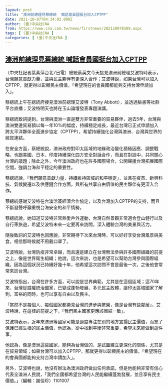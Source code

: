 ```yaml
---
layout: post
title: "澳洲前總理見蔡總統  喊話會員國挺台加入CPTPP"
date: 2021-10-07T04:34:02.000Z
author: (臺)中央社CNA
from: https://www.cna.com.tw/news/firstnews/202110070109.aspx
tags: [ (臺)中央社CNA ]
categories: [ (臺)中央社CNA ]
---
```

<!--1633581242000-->
[澳洲前總理見蔡總統  喊話會員國挺台加入CPTPP](https://www.cna.com.tw/news/firstnews/202110070109.aspx)
------

<div>
<div></div><div><p>（中央社記者葉素萍台北7日電）總統蔡英文今天接見澳洲前總理艾波特時表示，台灣願意貢獻力量，並與民主夥伴有更深入合作；艾波特說，如果台灣可以加入CPTPP，就更得以彰顯民主價值，「希望現在的會員國都能夠支持台灣申請加入」。</p><p>蔡總統上午在總統府接見澳洲前總理艾波特（Tony Abbott），並透過臉書等社群平台直播；艾波特明天也將在玉山論壇發表專題演講。</p><p>蔡總統致詞提到，台灣與澳洲一直是雙方非常重要的貿易夥伴，過去5年，台灣與澳洲雙邊貿易額以每一年10%的幅度，持續穩定成長，最近台灣已正式申請加入跨太平洋夥伴全面進步協定（CPTPP），希望持續強化台灣與澳洲、台灣與世界的經貿連結。</p><p>在安全方面，蔡總統說，澳洲政府對印太區域的地緣政治變化積極因應、調整戰略，也跟美國、日本、印度持續深化四方安全對話合作，而且在對談中，共同關心台灣的議題；除此之外，今年澳洲政府也在許多國際場合，公開聲援台灣拓展國際空間，強調台海和平穩定的重要性。</p><p>蔡總統說，「我們願意貢獻力量，持續維持區域的和平穩定」，並且在疫苗、新興科技、氣候變遷以及供應鏈合作方面，與所有共享自由價值的民主夥伴有更深入合作。</p><p>蔡總統感謝艾波特在台澳洽簽經濟合作協定，以及台灣加入CPTPP的支持，而且不斷發聲呼籲重視台海安全的和平情勢。</p><p>蔡總統說，她知道艾波特非常熱愛戶外運動，台灣自然景觀非常適合登山健行以及自行車旅遊，希望艾波特未來一定要再來訪問，深入體驗台灣的美景與活力。</p><p>隨後致詞的艾波特也回應說，非常期待下次來台灣時，可以好好享受台灣風景與美食，相信那時候就不用戴口罩了。</p><p>艾波特說，台灣防疫非常卓越，而且還是建立在台灣無法參與許多國際組織的前提之上，像是世界衛生組織；他說，這次來訪，也是希望可以幫助台灣參與國際組織，因為這個狀況已持續好幾十年，他希望這次訪問不會是最後一次，之後他會常常來訪台灣。</p><p>艾波特指出，台灣在許多方面，可以說是世界典範，尤其是在這個區域；這70年來，台灣從威權統治國家，已變成蓬勃發展、多元民主政體，讓印太區域國家了解到，富裕的同時，也可以享有自由以及民主。</p><p>「當然不是每個人、每個國家都樂見台灣的進步與繁榮，像是台灣有些鄰居」，艾波特說，在這樣的前提之下，「我們民主國家更應該團結一致」。</p><p>艾波特表示，近年來澳洲等國家可能是過度專注在別的地方宣揚民主價值，而忘了保護已經生根的民主價值，他認為，從中找到平衡非常重要，希望未來能做到這件事。</p><p>他認為，像是澳洲這些國家，能夠為台灣做的，是試圖建立更深化的關係，尤其是在貿易領域；如果台灣可以加入CPTPP，那就更得以彰顯民主的價值，「希望現在的會員國都能夠支持台灣申請加入」。</p><p>另外，艾波特也說，他沒有辦法為澳洲政府做出任何承諾，但是他能夠非常有信心代表全澳洲人民說，「我們全國都希望台灣的人民能繼續蓬勃發展，並且享有民主價值。」（編輯：謝佳珍）1101007</p></div>
</div>
